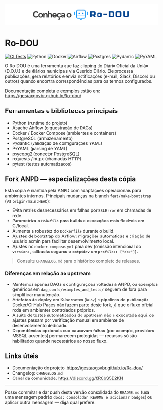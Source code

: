 ![banner](docs/img/banner.png)
# Ro-DOU

[![CI Tests](https://github.com/gestaogovbr/Ro-dou/actions/workflows/ci-tests.yml/badge.svg)](https://github.com/gestaogovbr/Ro-dou/actions/workflows/ci-tests.yml) 
![Python](https://img.shields.io/badge/Python-%3E%3D3.8-blue) ![Docker](https://img.shields.io/badge/Docker-%232496ED?logo=docker) ![Airflow](https://img.shields.io/badge/Apache%20Airflow-2.x-orange?logo=apache-airflow) ![Postgres](https://img.shields.io/badge/PostgreSQL-13-blue?logo=postgresql) ![Pydantic](https://img.shields.io/badge/Pydantic-1.x-brightgreen) ![PyYAML](https://img.shields.io/badge/PyYAML-present-blue)

O Ro-DOU é uma ferramenta que faz clipping do Diário Oficial da União (D.O.U.) e de diários municipais via Querido Diário. Ele processa publicações, gera relatórios e envia notificações (e-mail, Slack, Discord ou outros) quando encontra correspondências para os termos configurados.

Documentação completa e exemplos estão em: https://gestaogovbr.github.io/Ro-dou/

## Ferramentas e bibliotecas principais
- Python (runtime do projeto)
- Apache Airflow (orquestração de DAGs)
- Docker / Docker Compose (ambientes e containers)
- PostgreSQL (armazenamento)
- Pydantic (validação de configurações YAML)
- PyYAML (parsing de YAML)
- psycopg2 (conector PostgreSQL)
- requests / httpx (chamadas HTTP)
- pytest (testes automatizados)

## Fork ANPD — especializações desta cópia
Esta cópia é mantida pela ANPD com adaptações operacionais para ambientes internos. Principais mudanças na branch `feat/make-bootstrap` (vs `origin/main:HEAD`):
- Evita retries desnecessários em falhas por `SSLError` em chamadas de rede.
- Parametriza o `Makefile` para builds e execuções mais flexíveis em CI/local.
- Aumenta a robustez do `Dockerfile` durante o build.
- Ajustes de bootstrap do Airflow: migrações automáticas e criação de usuário admin para facilitar desenvolvimento local.
- Ajustes no `docker-compose.yml` para dev (omissão intencional do `version:`, fallbacks seguros e `smtp4dev` em `profiles: ["dev"]`).

> Consulte `CHANGELOG.md` para o histórico completo de releases.

### Diferenças em relação ao upstream
- Mantemos apenas DAGs e configurações voltadas à ANPD; os exemplos genéricos em `dag_confs/examples_and_tests/` seguem de fora para simplificar manutenção.
- Artefatos de deploy em Kubernetes (`k8s/`) e pipelines de publicação Docker/GitHub Pages não fazem parte deste fork, já que o fluxo oficial roda em ambientes controlados próprios.
- A suíte de testes automatizados do upstream não é executada aqui; os ajustes passam por verificação manual em ambiente de desenvolvimento dedicado.
- Dependências opcionais que causavam falhas (por exemplo, providers MSSQL ausentes) permanecem protegidas — recursos só são habilitados quando necessários ao nosso fluxo.

## Links úteis
- Documentação do projeto: https://gestaogovbr.github.io/Ro-dou/
- Changelog: `CHANGELOG.md`
- Canal da comunidade: https://discord.gg/8R6bS5D2KN

---

Posso commitar e dar push desta versão consolidada do `README.md` (usa uma mensagem padrão `docs: consolidar README e adicionar badges`) ou aplicar outra mensagem — diga qual prefere.
